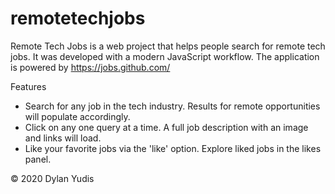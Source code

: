 # remotetechjobs
Remote Tech Jobs is a web project that helps people search for remote tech jobs.
 It was developed with a modern JavaScript workflow. The application is powered by https://jobs.github.com/

Features

  - Search for any job in the tech industry. Results for remote opportunities will populate accordingly.
  - Click on any one query at a time. A full job description with an image and links will load.
  - Like your favorite jobs via the 'like' option. Explore liked jobs in the likes panel.
  

© 2020 Dylan Yudis
